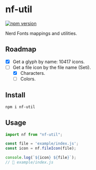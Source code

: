 # nf-util

[![npm version](https://badge.fury.io/js/nf-util.svg)](https://www.npmjs.com/package/nf-util)

Nerd Fonts mappings and utilities.

## Roadmap

 - [x] Get a glyph by name: 10417 icons.
 - [ ] Get a file icon by the file name (Seti).
     - [x] Characters.
     - [ ] Colors.

## Install

```bash
npm i nf-util
```

## Usage

```js
import nf from "nf-util";

const file = 'example/index.js';
const icon = nf.fileIcon(file);

console.log(`${icon} ${file}`);
//  example/index.js
```